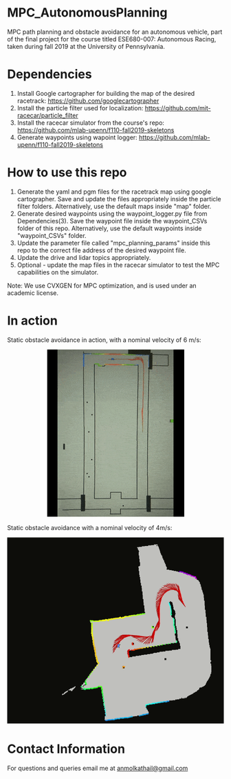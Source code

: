 # MPC_AutonomousPlanning

MPC path planning and obstacle avoidance for an autonomous vehicle, part of the final project for the course titled ESE680-007: Autonomous Racing, taken during fall 2019 at the University of Pennsylvania.

# Dependencies
1. Install Google cartographer for building the map of the desired racetrack: https://github.com/googlecartographer 
2. Install the particle filter used for localization: https://github.com/mit-racecar/particle_filter
3. Install the racecar simulator from the course's repo: https://github.com/mlab-upenn/f110-fall2019-skeletons
4. Generate waypoints using wapoint logger: https://github.com/mlab-upenn/f110-fall2019-skeletons

# How to use this repo
1. Generate the yaml and pgm files for the racetrack map using google cartographer. Save and update the files appropriately inside the particle filter folders. Alternatively, use the default maps inside "map" folder.
2. Generate desired waypoints using the waypoint\_logger.py file from Dependencies(3). Save the waypoint file inside the waypoint\_CSVs folder of this repo. Alternatively, use the default waypoints inside "waypoint\_CSVs" folder.
3. Update the parameter file called "mpc\_planning\_params" inside this repo to the correct file address of the desired waypoint file.
3. Update the drive and lidar topics appropriately.
4. Optional - update the map files in the racecar simulator to test the MPC capabilities on the simulator.

Note: We use CVXGEN for MPC optimization, and is used under an academic license. 

# In action

Static obstacle avoidance in action, with a nominal velocity of 6 m/s:

<p align="center">
  <img src=media/levine.gif>
</p>

Static obstacle avoidance with a nominal velocity of 4m/s:

<p align="center">
  <img src=media/skirkanich.gif>
</p>  

# Contact Information
For questions and queries email me at anmolkathail@gmail.com
